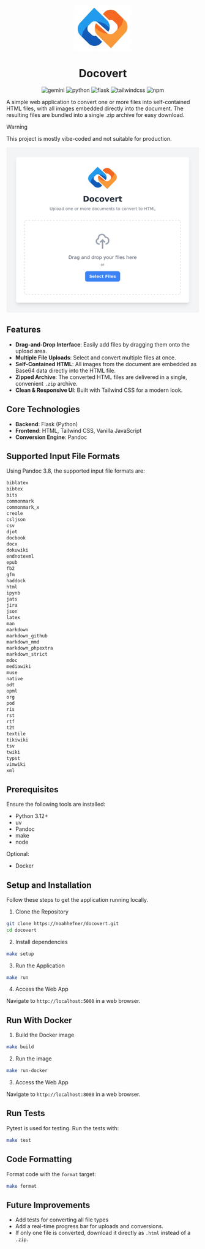 <p align="center">
  <img src="flaskr/static/img/logo.png" alt="Logo" width="150">
</p>
      
<h1 align="center">Docovert</h1>

<p align="center">
  <img src="https://img.shields.io/badge/google%20gemini-8E75B2?style=for-the-badge&logo=google%20gemini&logoColor=white" alt="gemini">
  <img src="https://img.shields.io/badge/python-3670A0?style=for-the-badge&logo=python&logoColor=ffdd54" alt="python">
  <img src="https://img.shields.io/badge/flask-%23000.svg?style=for-the-badge&logo=flask&logoColor=white" alt="flask">
  <img src="https://img.shields.io/badge/Tailwind%20CSS-%2338B2AC.svg?style=for-the-badge&logo=tailwind-css&logoColor=white" alt="tailwindcss">
  <img src="https://img.shields.io/badge/NPM-%23CB3837.svg?style=for-the-badge&logo=npm&logoColor=white" alt="npm">
</p>

A simple web application to convert one or more files into self-contained HTML files, with all images embedded directly into the document. The resulting files are bundled into a single .zip archive for easy download.

> [!WARNING]  
> This project is mostly vibe-coded and not suitable for production.

![screenshot 1](demo.png)

## Features

- **Drag-and-Drop Interface**: Easily add files by dragging them onto the upload area.
- **Multiple File Uploads**: Select and convert multiple files at once.
- **Self-Contained HTML**: All images from the document are embedded as Base64 data directly into the HTML file.
- **Zipped Archive**: The converted HTML files are delivered in a single, convenient `.zip` archive.
- **Clean & Responsive UI**: Built with Tailwind CSS for a modern look.

## Core Technologies

- **Backend**: Flask (Python)
- **Frontend**: HTML, Tailwind CSS, Vanilla JavaScript
- **Conversion Engine**: Pandoc

## Supported Input File Formats

Using Pandoc 3.8, the supported input file formats are:

```plaintext
biblatex
bibtex
bits
commonmark
commonmark_x
creole
csljson
csv
djot
docbook
docx
dokuwiki
endnotexml
epub
fb2
gfm
haddock
html
ipynb
jats
jira
json
latex
man
markdown
markdown_github
markdown_mmd
markdown_phpextra
markdown_strict
mdoc
mediawiki
muse
native
odt
opml
org
pod
ris
rst
rtf
t2t
textile
tikiwiki
tsv
twiki
typst
vimwiki
xml
```

## Prerequisites

Ensure the following tools are installed:

- Python 3.12+
- uv
- Pandoc
- make
- node

Optional:

- Docker

## Setup and Installation

Follow these steps to get the application running locally.

1. Clone the Repository

```sh
git clone https://noahhefner/docovert.git
cd docovert
```

2. Install dependencies

```sh
make setup
```

3. Run the Application

```sh
make run
```

4. Access the Web App

Navigate to `http://localhost:5000` in a web browser.

## Run With Docker

1. Build the Docker image

```sh
make build
```

2. Run the image

```sh
make run-docker
```

3. Access the Web App

Navigate to `http://localhost:8080` in a web browser.

## Run Tests

Pytest is used for testing. Run the tests with:

```sh
make test
```

## Code Formatting

Format code with the `format` target:

```sh
make format
```

## Future Improvements

- Add tests for converting all file types
- Add a real-time progress bar for uploads and conversions.
- If only one file is converted, download it directly as `.html` instead of a `.zip`.
